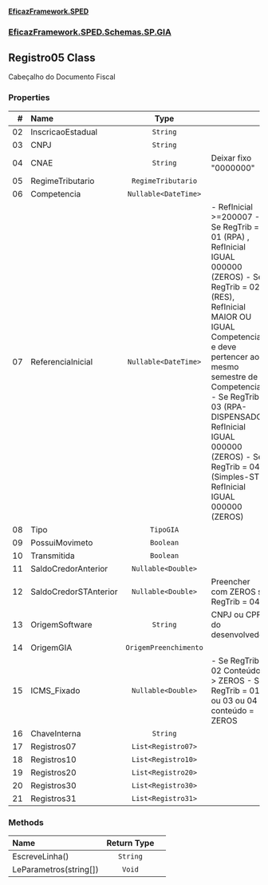 #### [EficazFramework.SPED](EficazFrameworkSPED.md 'EficazFramework SPED')
### [EficazFramework.SPED.Schemas.SP.GIA](EficazFramework.SPED.Schemas.SP.GIA.md 'EficazFramework.SPED.Schemas.SP.GIA')

## Registro05 Class

Cabeçalho do Documento Fiscal
### Properties

| # | Name | Type | |
| ---: | :--- | :---: | :--- |
| 02 | InscricaoEstadual | `String` |  |
| 03 | CNPJ | `String` |  |
| 04 | CNAE | `String` | Deixar fixo "0000000" |
| 05 | RegimeTributario | `RegimeTributario` |  |
| 06 | Competencia | `Nullable<DateTime>` |  |
| 07 | ReferenciaInicial | `Nullable<DateTime>` | - RefInicial &gt;=200007            - Se RegTrib = 01 (RPA) , RefInicial IGUAL 000000 (ZEROS)            - Se RegTrib = 02 (RES),  RefInicial MAIOR OU IGUAL Competencia e deve pertencer ao mesmo semestre de Competencia            - Se RegTrib = 03 (RPA-DISPENSADO), RefInicial IGUAL 000000 (ZEROS)            - Se RegTrib = 04 (Simples-ST), RefInicial IGUAL 000000 (ZEROS) |
| 08 | Tipo | `TipoGIA` |  |
| 09 | PossuiMovimeto | `Boolean` |  |
| 10 | Transmitida | `Boolean` |  |
| 11 | SaldoCredorAnterior | `Nullable<Double>` |  |
| 12 | SaldoCredorSTAnterior | `Nullable<Double>` | Preencher com ZEROS se RegTrib = 04 |
| 13 | OrigemSoftware | `String` | CNPJ ou CPF do desenvolvedor |
| 14 | OrigemGIA | `OrigemPreenchimento` |  |
| 15 | ICMS_Fixado | `Nullable<Double>` | - Se RegTrib = 02 Conteúdo &gt; ZEROS            - Se RegTrib = 01 ou 03 ou 04 , conteúdo = ZEROS |
| 16 | ChaveInterna | `String` |  |
| 17 | Registros07 | `List<Registro07>` |  |
| 18 | Registros10 | `List<Registro10>` |  |
| 19 | Registros20 | `List<Registro20>` |  |
| 20 | Registros30 | `List<Registro30>` |  |
| 21 | Registros31 | `List<Registro31>` |  |
### Methods

| Name | Return Type | |
| :--- | :---: | :--- |
| EscreveLinha() | `String` |  |
| LeParametros(string[]) | `Void` |  |
